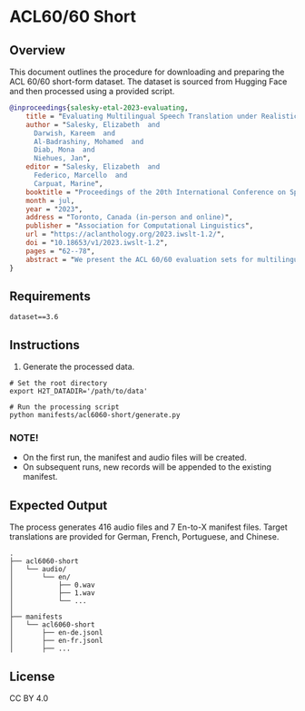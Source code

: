 # ACL60/60 Short

## Overview
This document outlines the procedure for downloading and preparing the ACL 60/60 short-form dataset. The dataset is sourced from Hugging Face and then processed using a provided script.

```bibtex
@inproceedings{salesky-etal-2023-evaluating,
    title = "Evaluating Multilingual Speech Translation under Realistic Conditions with Resegmentation and Terminology",
    author = "Salesky, Elizabeth  and
      Darwish, Kareem  and
      Al-Badrashiny, Mohamed  and
      Diab, Mona  and
      Niehues, Jan",
    editor = "Salesky, Elizabeth  and
      Federico, Marcello  and
      Carpuat, Marine",
    booktitle = "Proceedings of the 20th International Conference on Spoken Language Translation (IWSLT 2023)",
    month = jul,
    year = "2023",
    address = "Toronto, Canada (in-person and online)",
    publisher = "Association for Computational Linguistics",
    url = "https://aclanthology.org/2023.iwslt-1.2/",
    doi = "10.18653/v1/2023.iwslt-1.2",
    pages = "62--78",
    abstract = "We present the ACL 60/60 evaluation sets for multilingual translation of ACL 2022 technical presentations into 10 target languages. This dataset enables further research into multilingual speech translation under realistic recording conditions with unsegmented audio and domain-specific terminology, applying NLP tools to text and speech in the technical domain, and evaluating and improving model robustness to diverse speaker demographics."
}
```

## Requirements
`dataset==3.6`

## Instructions

1. Generate the processed data.
```
# Set the root directory
export H2T_DATADIR='/path/to/data'

# Run the processing script
python manifests/acl6060-short/generate.py
```

### NOTE!
- On the first run, the manifest and audio files will be created.
- On subsequent runs, new records will be appended to the existing manifest.

## Expected Output
The process generates 416 audio files and 7 En-to-X manifest files. Target translations are provided for German, French, Portuguese, and Chinese.

```
.
├── acl6060-short
│   └── audio/
│       └── en/
│           ├── 0.wav
│           ├── 1.wav
│           └── ...
│
├── manifests
│   └── acl6060-short
│       ├── en-de.jsonl
│       ├── en-fr.jsonl
│       ├── ...

```

## License
CC BY 4.0